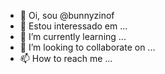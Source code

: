 - 👋 Oi, sou @bunnyzinof
- 👀 Estou interessado em ...
- 🌱 I’m currently learning ...
- 💞️ I’m looking to collaborate on ...
- 📫 How to reach me ...

<!---
bunnyzinofc/bunnyzinofc is a ✨ special ✨ repository because its `README.md` (this file) appears on your GitHub profile.
Você pode clica
